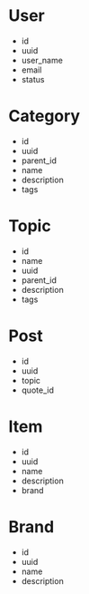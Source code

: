 # User
* id
* uuid
* user_name
* email
* status


# Category

* id
* uuid
* parent_id
* name
* description
* tags

# Topic

* id
* name
* uuid
* parent_id
* description
* tags

# Post
* id
* uuid
* topic
* quote_id


# Item
* id
* uuid
* name
* description
* brand


# Brand
* id
* uuid
* name
* description


